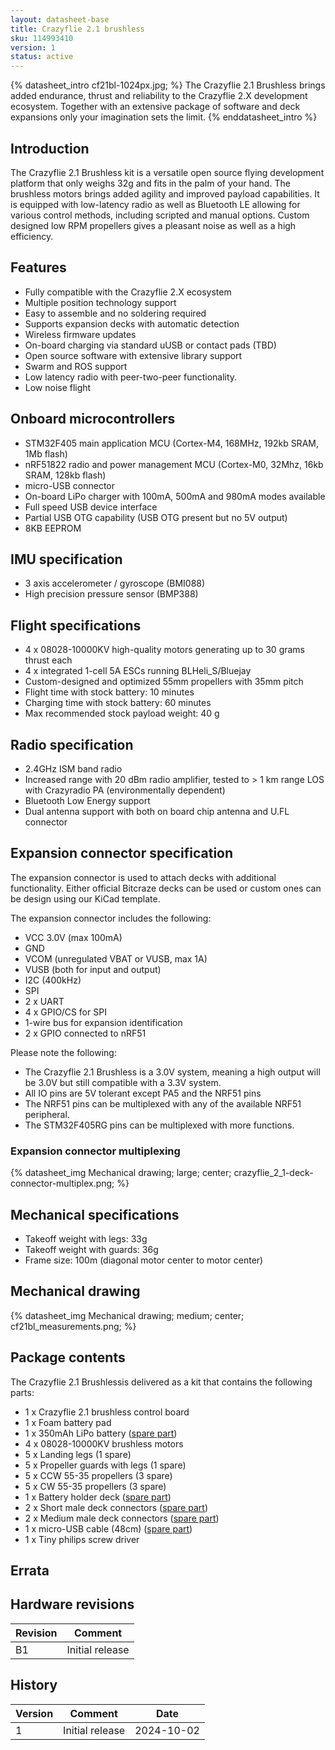 ```yaml
---
layout: datasheet-base
title: Crazyflie 2.1 brushless
sku: 114993410
version: 1
status: active
---
```


{% datasheet_intro cf21bl-1024px.jpg; %}
The Crazyflie 2.1 Brushless brings added endurance, thrust and reliability to the Crazyflie 2.X development ecosystem. Together with an extensive package of software and deck expansions only your imagination sets the limit.
{% enddatasheet_intro %}

## Introduction

The Crazyflie 2.1 Brushless kit is a versatile open source flying development platform that only weighs 32g and fits in the palm of your hand. The brushless motors brings added agility and improved payload capabilities. It is equipped with low-latency radio as well as Bluetooth LE allowing for various control methods, including scripted and manual options. Custom designed low RPM propellers gives a pleasant noise as well as a high efficiency. 

## Features

* Fully compatible with the Crazyflie 2.X ecosystem
* Multiple position technology support
* Easy to assemble and no soldering required
* Supports expansion decks with automatic detection
* Wireless firmware updates
* On-board charging via standard uUSB or contact pads (TBD)
* Open source software with extensive library support
* Swarm and ROS support
* Low latency radio with peer-two-peer functionality.
* Low noise flight

## Onboard microcontrollers

* STM32F405 main application MCU (Cortex-M4, 168MHz, 192kb SRAM, 1Mb flash)
* nRF51822 radio and power management MCU (Cortex-M0, 32Mhz, 16kb SRAM, 128kb flash)
* micro-USB connector
* On-board LiPo charger with 100mA, 500mA and 980mA modes available
* Full speed USB device interface
* Partial USB OTG capability (USB OTG present but no 5V output)
* 8KB EEPROM

## IMU specification

* 3 axis accelerometer / gyroscope (BMI088)
* High precision pressure sensor (BMP388)

## Flight specifications

* 4 x 08028-10000KV high-quality motors generating up to 30 grams thrust each
* 4 x integrated 1-cell 5A ESCs running BLHeli_S/Bluejay
* Custom-designed and optimized 55mm propellers with 35mm pitch
* Flight time with stock battery: 10 minutes
* Charging time with stock battery: 60 minutes
* Max recommended stock payload weight: 40 g

## Radio specification

* 2.4GHz ISM band radio
* Increased range with 20 dBm radio amplifier, tested to > 1 km range LOS with Crazyradio PA (environmentally dependent)
* Bluetooth Low Energy support
* Dual antenna support with both on board chip antenna and U.FL connector

## Expansion connector specification

The expansion connector is used to attach decks with additional functionality. Either official Bitcraze decks
can be used or custom ones can be design using our KiCad template.

The expansion connector includes the following:

* VCC 3.0V (max 100mA)
* GND
* VCOM (unregulated VBAT or VUSB, max 1A)
* VUSB (both for input and output)
* I2C (400kHz)
* SPI
* 2 x UART
* 4 x GPIO/CS for SPI
* 1-wire bus for expansion identification
* 2 x GPIO connected to nRF51

Please note the following:

* The Crazyflie 2.1 Brushless is a 3.0V system, meaning a high output will be 3.0V but still compatible with a 3.3V system.
* All IO pins are 5V tolerant except PA5 and the NRF51 pins
* The NRF51 pins can be multiplexed with any of the available NRF51 peripheral.
* The STM32F405RG pins can be multiplexed with more functions.

### Expansion connector multiplexing

{% datasheet_img Mechanical drawing; large; center; crazyflie_2_1-deck-connector-multiplex.png; %}

## Mechanical specifications

* Takeoff weight with legs: 33g
* Takeoff weight with guards: 36g
* Frame size: 100m (diagonal motor center to motor center)

## Mechanical drawing

{% datasheet_img Mechanical drawing; medium; center; cf21bl_measurements.png; %}

## Package contents

The Crazyflie 2.1 Brushlessis delivered as a kit that contains the following parts:

* 1 x Crazyflie 2.1 brushless control board
* 1 x Foam battery pad
* 1 x 350mAh LiPo battery ([spare part](https://bitcraze.myshopify.com/collections/spare-parts-crazyflie-2-0/products/350mah-lipo-battery))
* 4 x 08028-10000KV brushless motors
* 5 x Landing legs (1 spare)
* 5 x Propeller guards with legs (1 spare)
* 5 x CCW 55-35 propellers (3 spare)
* 5 x CW 55-35 propellers (3 spare)
* 1 x Battery holder deck ([spare part](https://bitcraze.myshopify.com/collections/spare-parts-crazyflie-2-0/products/battery-holder-deck))
* 2 x Short male deck connectors ([spare part](https://bitcraze.myshopify.com/collections/spare-parts-crazyflie-2-0/products/male-deck-connector))
* 2 x Medium male deck connectors ([spare part](https://bitcraze.myshopify.com/collections/spare-parts-crazyflie-2-0/products/male-deck-connector))
* 1 x micro-USB cable (48cm) ([spare part](https://bitcraze.myshopify.com/collections/accessories/products/micro-usb-cable-48cm))
* 1 x Tiny philips screw driver

## Errata

## Hardware revisions

| Revision | Comment |
| ------- | ------- |
| B1 | Initial release |

## History

| Version | Comment | Date |
| ------- | ------- | ---- |
| 1 | Initial release | 2024-10-02 |

